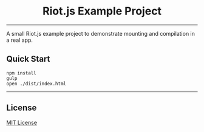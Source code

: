 <h1 align="center">Riot.js Example Project</h1>

***

A small Riot.js example project to demonstrate mounting and compilation in a real app.

## Quick Start

```shell
npm install
gulp
open ./dist/index.html
```

***

## License

[MIT License](http://opensource.org/licenses/MIT)
